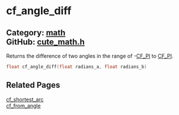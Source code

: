 [](../header.md ':include')

# cf_angle_diff

Category: [math](/api_reference?id=math)  
GitHub: [cute_math.h](https://github.com/RandyGaul/cute_framework/blob/master/include/cute_math.h)  
---

Returns the difference of two angles in the range of -[CF_PI](/math/cf_pi.md) to [CF_PI](/math/cf_pi.md).

```cpp
float cf_angle_diff(float radians_a, float radians_b)
```

## Related Pages

[cf_shortest_arc](/math/cf_shortest_arc.md)  
[cf_from_angle](/math/cf_from_angle.md)  
